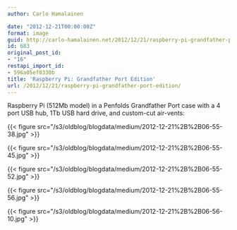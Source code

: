 ```yaml
---
author: Carlo Hamalainen

date: "2012-12-21T00:00:00Z"
format: image
guid: http://carlo-hamalainen.net/2012/12/21/raspberry-pi-grandfather-port-edition/
id: 683
original_post_id:
- "16"
restapi_import_id:
- 596a05ef0330b
title: 'Raspberry Pi: Grandfather Port Edition'
url: /2012/12/21/raspberry-pi-grandfather-port-edition/
---
```

Raspberry Pi (512Mb model) in a Penfolds Grandfather Port case with a 4 port USB hub, 1Tb USB hard drive, and custom-cut air-vents:

{{< figure src="/s3/oldblog/blogdata/medium/2012-12-21%2B%2B06-55-38.jpg" >}}

{{< figure src="/s3/oldblog/blogdata/medium/2012-12-21%2B%2B06-55-45.jpg" >}}

{{< figure src="/s3/oldblog/blogdata/medium/2012-12-21%2B%2B06-55-52.jpg" >}}

{{< figure src="/s3/oldblog/blogdata/medium/2012-12-21%2B%2B06-55-56.jpg" >}}

{{< figure src="/s3/oldblog/blogdata/medium/2012-12-21%2B%2B06-56-10.jpg" >}}
